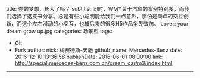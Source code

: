 title: 你的梦想，长大了吗？
subtitle: 同时，WMY关于汽车的案例特别多，而我们选择了这支来分享。总是有些小聪明能给我们一点意外，那怕是简单的交互创新，而这个左右滑动的小交互，也被后来的很多H5作品争先效仿。
cover: your dream grow up.jpg
categories: 场景型
tags:
  - Git
  - Fork
author:
  nick: 梅赛德斯-奔驰
  github_name: Mercedes-Benz
date: 2016-12-10 13:36:58
publishDate: 2016-06-01 08:00:00
link: http://special.mercedes-benz.com.cn/dream_car/m3/index.html
---

<!-- more -->
